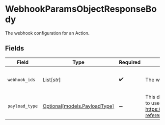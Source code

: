 # WebhookParamsObjectResponseBody

The webhook configuration for an Action.


## Fields

| Field                                                                                                                                                         | Type                                                                                                                                                          | Required                                                                                                                                                      | Description                                                                                                                                                   | Example                                                                                                                                                       |
| ------------------------------------------------------------------------------------------------------------------------------------------------------------- | ------------------------------------------------------------------------------------------------------------------------------------------------------------- | ------------------------------------------------------------------------------------------------------------------------------------------------------------- | ------------------------------------------------------------------------------------------------------------------------------------------------------------- | ------------------------------------------------------------------------------------------------------------------------------------------------------------- |
| `webhook_ids`                                                                                                                                                 | List[*str*]                                                                                                                                                   | :heavy_check_mark:                                                                                                                                            | The webhook IDs.                                                                                                                                              | [<br/>"123",<br/>"123"<br/>]                                                                                                                                  |
| `payload_type`                                                                                                                                                | [Optional[models.PayloadType]](../models/payloadtype.md)                                                                                                      | :heavy_minus_sign:                                                                                                                                            | This determines the alert webhook payload type to use. Learn more: https://developers.samsara.com/docs/webhook-reference.  Valid values: `legacy`, `enriched` | enriched                                                                                                                                                      |